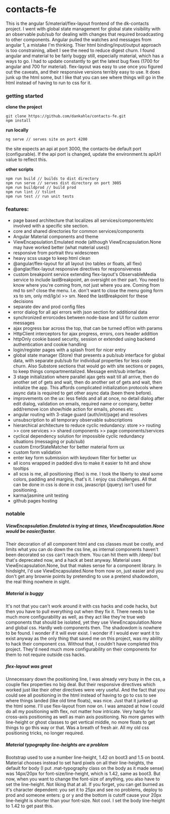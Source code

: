 # contacts-fe

This is the angular 5/material/flex-layout frontend of the dk-contacts project. I went with global state management for global state visibility with an observable pub/sub for dealing with changes that required broadcasting to other components. Angular pulled the watches and messages from angular 1, a mistake I'm thinking. Thier html binding/input/output approach is too constraining, albeit I see the need to reduce digest churn. I found angular and material to be fairly buggy still, especially material, which has a ways to go. I had to update constantly to get the latest bug fixes (1700 for angular and 700 for material). flex-layout was easy to use once you figured out the caveats, and their responsive versions terribly easy to use. It does junk up the html some, but I like that you can see where things will go in the html instead of having to run to css for it.
  
  ### getting started  
  
  **clone the project**
  ```
  git clone https://github.com/dankahle/contacts-fe.git
  npm install
  ```
  
  **run locally**
  ```
  ng serve // serves site on port 4200
  ```
  the site expects an api at port 3000, the contacts-be default port (configurable). If the api port is changed, update the environment.ts apiUrl value to reflect this.
  
  **other scripts**
  ```
  npm run build // builds to dist directory
  npm run serve // serves dist directory on port 3005
  npm run buildprod // build prod
  npm run lint // tslint
  npm run test // run unit tests
  ```

### features:  
* page based architecture that localizes all services/components/etc involved with a specific site section.
* core and shared directories for common services/components
* Angular Material components and theme
* ViewEncapsulation.Emulated mode (although ViewEncapsulation.None may have worked better (what material uses))
* responsive from portrait thru widescreen
* heavy scss usage to keep html clean
* @angular/flex-layout for all layout (no tables or floats, all flex)
* @anglar/flex-layout responsive directives for responsiveness 
* custom breakpoint service extending flex-layout's ObservableMedia service to include lastBreakpoint, an oversight on their part. You need to know where you're coming from, not just where you are. Coming from md to sm? close the menu. I.e. don't want to close the menu going form xs to sm, only md/lg/xl >> sm. Need the lastBreakpoint for these decisions
* separate dev and prod config files
* error dialog for all api errors with json section for additional data
* synchronized errorcodes between node-base and UI for custom error messages
* ajax progress bar across the top, that can be turned off/on with params
* HttpClient interceptors for ajax progress, errors, cors header addition
* httpOnly cookie based security, session or extended using backend authentication and cookie handling
* login/register pages with a splash front for nicer entry
* global state manager (Store) that presents a pub/sub interface for global data, with separate pub/sub for individual properties for less code churn. Also Substore sections that would go with site sections or pages, to keep things compartmentalized. Message emit/sub interface.
* 3 stage initialization where parallel ajax gets wait till all arrive, then do another set of gets and wait, then do another set of gets and wait, then initialize the app. This affords complicated initialization protocols where async data is required to get other async data (been there before).
* improvements on the ux: less fields and all at once, no detail dialog after edit dialog, validation on emails, required name or company, better add/remove icon show/hide action for emails, phones etc
* angular routing with 3-stage guard (auth/init/page) and resolves
* unsubscription to all temporary observable subscriptions
* hierarchical architecture to reduce cyclic redundancy: store >> routing >> core services >> shared components >> page components/services
* cyclical dependency solution for impossible cyclic redundancy situations (messaging or pub/sub)
* custom ErrorStateMatcher for better material form ux
* custom form validation
* enter key form submission with keydown filter for better ux
* all icons wrapped in padded divs to make it easier to hit and show tooltips
* all scss is me, all positioning (flex) is me. I took the liberty to steal some colors, padding and margins, that's it. I enjoy css challenges. All that can be done in css is done in css, javascript (jquery) isn't used for positioning.
* karma/jasmine unit testing
* github pages hosting
 
### notable
##### ViewEncapsulation.Emulated is trying at times, ViewEncapsulation.None would be easier/faster.
Their decoration of all component html and css classes must be costly, and limits what you can do down the css line, as internal components haven't been decorated so css can't reach them. You can hit them with /deep/ but that's deprecated now, and a hack at best anyway. Material uses ViewEncapsulation.None, but that makes sense for a component library. In hindsight, I'd use ViewEncapsulated.None from now on, just easier and you don't get any brownie points by pretending to use a pretend shadowdom, the real thing nowhere in sight.

##### Material is buggy
It's not that you can't work around it with css hacks and code hacks, but then you have to pull everything out when they fix it. There needs to be much more configurability as well, as they act like they're true web components that should be isolated, yet they use ViewEncapsulation.None and global css. Hardly web components then. The shadowdom is nowhere to be found. I wonder if it will ever exist. I wonder if I would ever want it to exist anyway as the only thing that saved me on this project, was my ability to hack their component css. Without that, I couldn't have completed this project. They'd need much more configurability on their components for them to not require outside css hacks.

##### flex-layout was great
Unnecessary down the positioning line, I was already very busy in the css, a couple flex properties no big deal. But their responsive directives which worked just like their other directives were very useful. And the fact that you could see all positioning in the html instead of having to go to css to see where things landed (like old time floats), was nice. Just that it junked up the html some. I'll use flex-layout from now on. I was amazed at how I could do all my positioning with flex, not matter how intricate. Very handy for cross-axis positioning as well as main axis positioning. No more games with line-height or ghost classes to get vertical middle, no more floats to get things to go this way or that. Was a breath of fresh air. All my old css positioning tricks, no longer required.
  
##### Material typography line-heights are a problem
Bootstrap used to use a number line-height, 1.42 on boot3 and 1.5 on boot4. Material chooses instead to set hard pixels on all their line-heights, the default for body (I put .mat-typography class on the body as it made sense) was 14px/20px for font-size/line-height, which is 1.42, same as boot3. But now, when you want to change the font-size of anything, you also have to set the line-height. Not liking that at all. If you forget, you can get burned as it's character dependent: you set it to 25px and see no problems, deploy to prod and someone enters: g or y and the bottom is cutoff cause your 20px line-height is shorter than your font-size. Not cool. I set the body line-height to 1.42 to get past this.
